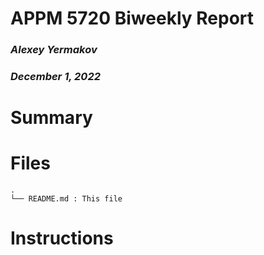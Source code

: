 # APPM 5720 Biweekly Report
### *Alexey Yermakov*
### *December 1, 2022*

# Summary

# Files

```text
.
└── README.md : This file
```

# Instructions

